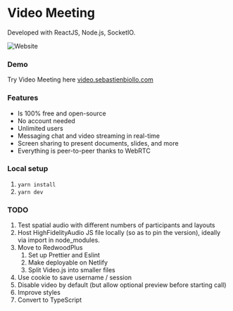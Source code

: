 # Video Meeting

Developed with ReactJS, Node.js, SocketIO.

![Website](https://i.imgur.com/HhZD01o.jpg)

### Demo
Try Video Meeting here [video.sebastienbiollo.com](https://video.sebastienbiollo.com)


### Features
- Is 100% free and open-source
- No account needed
- Unlimited users
- Messaging chat and video streaming in real-time
- Screen sharing to present documents, slides, and more
- Everything is peer-to-peer thanks to WebRTC


### Local setup

1. `yarn install`
2. `yarn dev`


### TODO

1. Test spatial audio with different numbers of participants and layouts
1. Host HighFidelityAudio JS file locally (so as to pin the version), ideally via import in node_modules.
1. Move to RedwoodPlus
    1. Set up Prettier and Eslint
    1. Make deployable on Netlify
    1. Split Video.js into smaller files
1. Use cookie to save username / session
1. Disable video by default (but allow optional preview before starting call)
1. Improve styles
1. Convert to TypeScript